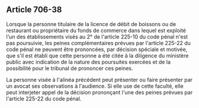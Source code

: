 Article 706-38
----
Lorsque la personne titulaire de la licence de débit de boissons ou de
restaurant ou propriétaire du fonds de commerce dans lequel est exploité l'un
des établissements visés au 2° de l'article 225-10 du code pénal n'est pas
poursuivie, les peines complémentaires prévues par l'article 225-22 du code
pénal ne peuvent être prononcées, par décision spéciale et motivée, que s'il est
établi que cette personne a été citée à la diligence du ministère public avec
indication de la nature des poursuites exercées et de la possibilité pour le
tribunal de prononcer ces peines.

La personne visée à l'alinéa précédent peut présenter ou faire présenter par un
avocat ses observations à l'audience. Si elle use de cette faculté, elle peut
interjeter appel de la décision prononçant l'une des peines prévues par
l'article 225-22 du code pénal.
